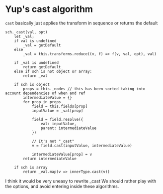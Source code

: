 ﻿# Yup's cast algorithm

`cast` basically just applies the transform in sequence or returns the default

```
sch._cast(val, opt)
	let _val;
	if val is undefined
		_val = getDefault
	else
		_val = this.transforms.reduce((v, f) => f(v, val, opt), val)
	
	if _val is undefined
		return getDefault
	else if sch is not object or array:
		return _val
	
	if sch is object
		props = this._nodes // this has been sorted taking into account dependencies of when and ref
		intermediateValue = {}
		for prop in props
			field = this.fields[prop]
			inputValue = _val[prop]
			
			field = field.resolve({
				val: inputValue,
				parent: intermediateValue
			})
			
			// It's not "_cast"
			v = field.cast(inputValue, intermediateValue)

			intermediateValue[prop] = v
		return intermediateValue

	if sch is array
		return _val.map(v => innerType.cast(v))
```

I think it would be very uneasy to rewrite _cast
We should rather play with the options, and avoid entering inside these algorithms.
